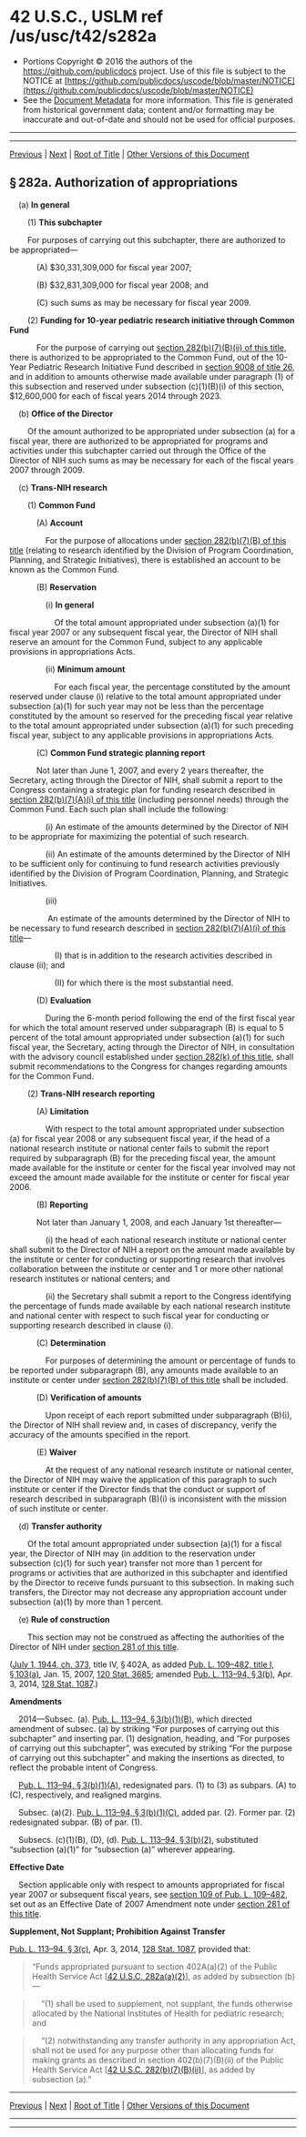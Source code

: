 ---
---

# 42 U.S.C., USLM ref /us/usc/t42/s282a

* Portions Copyright © 2016 the authors of the https://github.com/publicdocs project.
  Use of this file is subject to the NOTICE at [https://github.com/publicdocs/uscode/blob/master/NOTICE](https://github.com/publicdocs/uscode/blob/master/NOTICE)
* See the [Document Metadata](././../../../../../..//README.md) for more information.
  This file is generated from historical government data; content and/or formatting may be inaccurate and out-of-date and should not be used for official purposes.

----------
----------

[Previous](./../../../../../..//us/usc/t42/ch6A/schIII/ptA/m__us_usc_t42_s282.md) | [Next](./../../../../../..//us/usc/t42/ch6A/schIII/ptA/m__us_usc_t42_s282b.md) | [Root of Title](./../../../../../../) | [Other Versions of this Document](https://publicdocs.github.io/go/links?ns=uslm&ref=%2Fus%2Fusc%2Ft42%2Fs282a)

## § 282a. Authorization of appropriations

    (a) __In general__ 

        (1) __This subchapter__ 

        For purposes of carrying out this subchapter, there are authorized to be appropriated—

            (A) $30,331,309,000 for fiscal year 2007;

            (B) $32,831,309,000 for fiscal year 2008; and

            (C) such sums as may be necessary for fiscal year 2009.

        (2) __Funding for 10-year pediatric research initiative through Common Fund__ 

            For the purpose of carrying out [section 282(b)(7)(B)(ii) of this title][/us/usc/t42/s282/b/7/B/ii], there is authorized to be appropriated to the Common Fund, out of the 10-Year Pediatric Research Initiative Fund described in [section 9008 of title 26][/us/usc/t26/s9008], and in addition to amounts otherwise made available under paragraph (1) of this subsection and reserved under subsection (c)(1)(B)(i) of this section, $12,600,000 for each of fiscal years 2014 through 2023.

    (b) __Office of the Director__ 

        Of the amount authorized to be appropriated under subsection (a) for a fiscal year, there are authorized to be appropriated for programs and activities under this subchapter carried out through the Office of the Director of NIH such sums as may be necessary for each of the fiscal years 2007 through 2009.

    (c) __Trans-NIH research__ 

        (1) __Common Fund__ 

            (A) __Account__ 

                For the purpose of allocations under [section 282(b)(7)(B) of this title][/us/usc/t42/s282/b/7/B] (relating to research identified by the Division of Program Coordination, Planning, and Strategic Initiatives), there is established an account to be known as the Common Fund.

            (B) __Reservation__ 

                (i) __In general__ 

                    Of the total amount appropriated under subsection (a)(1) for fiscal year 2007 or any subsequent fiscal year, the Director of NIH shall reserve an amount for the Common Fund, subject to any applicable provisions in appropriations Acts.

                (ii) __Minimum amount__ 

                    For each fiscal year, the percentage constituted by the amount reserved under clause (i) relative to the total amount appropriated under subsection (a)(1) for such year may not be less than the percentage constituted by the amount so reserved for the preceding fiscal year relative to the total amount appropriated under subsection (a)(1) for such preceding fiscal year, subject to any applicable provisions in appropriations Acts.

            (C) __Common Fund strategic planning report__ 

            Not later than June 1, 2007, and every 2 years thereafter, the Secretary, acting through the Director of NIH, shall submit a report to the Congress containing a strategic plan for funding research described in [section 282(b)(7)(A)(i) of this title][/us/usc/t42/s282/b/7/A/i] (including personnel needs) through the Common Fund. Each such plan shall include the following:

                (i) An estimate of the amounts determined by the Director of NIH to be appropriate for maximizing the potential of such research.

                (ii) An estimate of the amounts determined by the Director of NIH to be sufficient only for continuing to fund research activities previously identified by the Division of Program Coordination, Planning, and Strategic Initiatives.

                (iii)

                 An estimate of the amounts determined by the Director of NIH to be necessary to fund research described in [section 282(b)(7)(A)(i) of this title][/us/usc/t42/s282/b/7/A/i]—

                    (I) that is in addition to the research activities described in clause (ii); and

                    (II) for which there is the most substantial need.

            (D) __Evaluation__ 

                During the 6-month period following the end of the first fiscal year for which the total amount reserved under subparagraph (B) is equal to 5 percent of the total amount appropriated under subsection (a)(1) for such fiscal year, the Secretary, acting through the Director of NIH, in consultation with the advisory council established under [section 282(k) of this title][/us/usc/t42/s282/k], shall submit recommendations to the Congress for changes regarding amounts for the Common Fund.

        (2) __Trans-NIH research reporting__ 

            (A) __Limitation__ 

                With respect to the total amount appropriated under subsection (a) for fiscal year 2008 or any subsequent fiscal year, if the head of a national research institute or national center fails to submit the report required by subparagraph (B) for the preceding fiscal year, the amount made available for the institute or center for the fiscal year involved may not exceed the amount made available for the institute or center for fiscal year 2006.

            (B) __Reporting__ 

            Not later than January 1, 2008, and each January 1st thereafter—

                (i) the head of each national research institute or national center shall submit to the Director of NIH a report on the amount made available by the institute or center for conducting or supporting research that involves collaboration between the institute or center and 1 or more other national research institutes or national centers; and

                (ii) the Secretary shall submit a report to the Congress identifying the percentage of funds made available by each national research institute and national center with respect to such fiscal year for conducting or supporting research described in clause (i).

            (C) __Determination__ 

                For purposes of determining the amount or percentage of funds to be reported under subparagraph (B), any amounts made available to an institute or center under [section 282(b)(7)(B) of this title][/us/usc/t42/s282/b/7/B] shall be included.

            (D) __Verification of amounts__ 

                Upon receipt of each report submitted under subparagraph (B)(i), the Director of NIH shall review and, in cases of discrepancy, verify the accuracy of the amounts specified in the report.

            (E) __Waiver__ 

                At the request of any national research institute or national center, the Director of NIH may waive the application of this paragraph to such institute or center if the Director finds that the conduct or support of research described in subparagraph (B)(i) is inconsistent with the mission of such institute or center.

    (d) __Transfer authority__ 

        Of the total amount appropriated under subsection (a)(1) for a fiscal year, the Director of NIH may (in addition to the reservation under subsection (c)(1) for such year) transfer not more than 1 percent for programs or activities that are authorized in this subchapter and identified by the Director to receive funds pursuant to this subsection. In making such transfers, the Director may not decrease any appropriation account under subsection (a)(1) by more than 1 percent.

    (e) __Rule of construction__ 

        This section may not be construed as affecting the authorities of the Director of NIH under [section 281 of this title][/us/usc/t42/s281].

([July 1, 1944, ch. 373][/us/act/1944-07-01/ch373], title IV, § 402A, as added [Pub. L. 109–482, title I, § 103(a)][/us/pl/109/482/s103/a], Jan. 15, 2007, [120 Stat. 3685][/us/stat/120/3685]; amended [Pub. L. 113–94, § 3(b)][/us/pl/113/94/s3/b], Apr. 3, 2014, [128 Stat. 1087][/us/stat/128/1087].)

 __Amendments__ 

    2014—Subsec. (a). [Pub. L. 113–94, § 3(b)(1)(B)][/us/pl/113/94/s3/b/1/B], which directed amendment of subsec. (a) by striking “For purposes of carrying out this subchapter” and inserting par. (1) designation, heading, and “For purposes of carrying out this subchapter”, was executed by striking “For the purpose of carrying out this subchapter” and making the insertions as directed, to reflect the probable intent of Congress.

    [Pub. L. 113–94, § 3(b)(1)(A)][/us/pl/113/94/s3/b/1/A], redesignated pars. (1) to (3) as subpars. (A) to (C), respectively, and realigned margins.

    Subsec. (a)(2). [Pub. L. 113–94, § 3(b)(1)(C)][/us/pl/113/94/s3/b/1/C], added par. (2). Former par. (2) redesignated subpar. (B) of par. (1).

    Subsecs. (c)(1)(B), (D), (d). [Pub. L. 113–94, § 3(b)(2)][/us/pl/113/94/s3/b/2], substituted “subsection (a)(1)” for “subsection (a)” wherever appearing.

 __Effective Date__ 

    Section applicable only with respect to amounts appropriated for fiscal year 2007 or subsequent fiscal years, see [section 109 of Pub. L. 109–482][/us/pl/109/482/s109], set out as an Effective Date of 2007 Amendment note under [section 281 of this title][/us/usc/t42/s281].

 __Supplement, Not Supplant; Prohibition Against Transfer__ 

[Pub. L. 113–94, § 3(c)][/us/pl/113/94/s3/c], Apr. 3, 2014, [128 Stat. 1087][/us/stat/128/1087], provided that: 

> “Funds appropriated pursuant to section 402A(a)(2) of the Public Health Service Act \[[42 U.S.C. 282a(a)(2)][/us/usc/t42/s282a/a/2]\], as added by subsection (b)—

>     “(1) shall be used to supplement, not supplant, the funds otherwise allocated by the National Institutes of Health for pediatric research; and

>     “(2) notwithstanding any transfer authority in any appropriation Act, shall not be used for any purpose other than allocating funds for making grants as described in section 402(b)(7)(B)(ii) of the Public Health Service Act \[[42 U.S.C. 282(b)(7)(B)(ii)][/us/usc/t42/s282/b/7/B/ii]\], as added by subsection (a).”

----------

[Previous](./../../../../../..//us/usc/t42/ch6A/schIII/ptA/m__us_usc_t42_s282.md) | [Next](./../../../../../..//us/usc/t42/ch6A/schIII/ptA/m__us_usc_t42_s282b.md) | [Root of Title](./../../../../../../) | [Other Versions of this Document](https://publicdocs.github.io/go/links?ns=uslm&ref=%2Fus%2Fusc%2Ft42%2Fs282a)

----------
----------

[/us/usc/t42/s282/b/7/B/ii]: https://publicdocs.github.io/go/links?ns=uslm&ref=%2Fus%2Fusc%2Ft42%2Fs282%2Fb%2F7%2FB%2Fii
[/us/usc/t26/s9008]: https://publicdocs.github.io/go/links?ns=uslm&ref=%2Fus%2Fusc%2Ft26%2Fs9008
[/us/usc/t42/s282/b/7/B]: https://publicdocs.github.io/go/links?ns=uslm&ref=%2Fus%2Fusc%2Ft42%2Fs282%2Fb%2F7%2FB
[/us/usc/t42/s282/b/7/A/i]: https://publicdocs.github.io/go/links?ns=uslm&ref=%2Fus%2Fusc%2Ft42%2Fs282%2Fb%2F7%2FA%2Fi
[/us/usc/t42/s282/b/7/A/i]: https://publicdocs.github.io/go/links?ns=uslm&ref=%2Fus%2Fusc%2Ft42%2Fs282%2Fb%2F7%2FA%2Fi
[/us/usc/t42/s282/k]: https://publicdocs.github.io/go/links?ns=uslm&ref=%2Fus%2Fusc%2Ft42%2Fs282%2Fk
[/us/usc/t42/s282/b/7/B]: https://publicdocs.github.io/go/links?ns=uslm&ref=%2Fus%2Fusc%2Ft42%2Fs282%2Fb%2F7%2FB
[/us/usc/t42/s281]: https://publicdocs.github.io/go/links?ns=uslm&ref=%2Fus%2Fusc%2Ft42%2Fs281
[/us/act/1944-07-01/ch373]: https://publicdocs.github.io/go/links?ns=uslm&ref=%2Fus%2Fact%2F1944-07-01%2Fch373
[/us/pl/109/482/s103/a]: https://publicdocs.github.io/go/links?ns=uslm&ref=%2Fus%2Fpl%2F109%2F482%2Fs103%2Fa
[/us/stat/120/3685]: https://publicdocs.github.io/go/links?ns=uslm&ref=%2Fus%2Fstat%2F120%2F3685
[/us/pl/113/94/s3/b]: https://publicdocs.github.io/go/links?ns=uslm&ref=%2Fus%2Fpl%2F113%2F94%2Fs3%2Fb
[/us/stat/128/1087]: https://publicdocs.github.io/go/links?ns=uslm&ref=%2Fus%2Fstat%2F128%2F1087
[/us/pl/113/94/s3/b/1/B]: https://publicdocs.github.io/go/links?ns=uslm&ref=%2Fus%2Fpl%2F113%2F94%2Fs3%2Fb%2F1%2FB
[/us/pl/113/94/s3/b/1/A]: https://publicdocs.github.io/go/links?ns=uslm&ref=%2Fus%2Fpl%2F113%2F94%2Fs3%2Fb%2F1%2FA
[/us/pl/113/94/s3/b/1/C]: https://publicdocs.github.io/go/links?ns=uslm&ref=%2Fus%2Fpl%2F113%2F94%2Fs3%2Fb%2F1%2FC
[/us/pl/113/94/s3/b/2]: https://publicdocs.github.io/go/links?ns=uslm&ref=%2Fus%2Fpl%2F113%2F94%2Fs3%2Fb%2F2
[/us/pl/109/482/s109]: https://publicdocs.github.io/go/links?ns=uslm&ref=%2Fus%2Fpl%2F109%2F482%2Fs109
[/us/usc/t42/s281]: https://publicdocs.github.io/go/links?ns=uslm&ref=%2Fus%2Fusc%2Ft42%2Fs281
[/us/pl/113/94/s3/c]: https://publicdocs.github.io/go/links?ns=uslm&ref=%2Fus%2Fpl%2F113%2F94%2Fs3%2Fc
[/us/stat/128/1087]: https://publicdocs.github.io/go/links?ns=uslm&ref=%2Fus%2Fstat%2F128%2F1087
[/us/usc/t42/s282a/a/2]: https://publicdocs.github.io/go/links?ns=uslm&ref=%2Fus%2Fusc%2Ft42%2Fs282a%2Fa%2F2
[/us/usc/t42/s282/b/7/B/ii]: https://publicdocs.github.io/go/links?ns=uslm&ref=%2Fus%2Fusc%2Ft42%2Fs282%2Fb%2F7%2FB%2Fii



